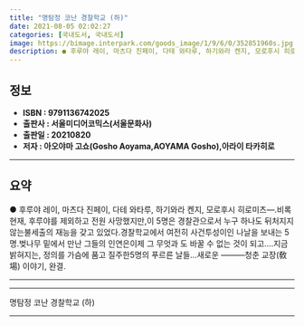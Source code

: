 ```yaml
---
title: "명탐정 코난 경찰학교 (하)"
date: 2021-08-05 02:02:27
categories: [국내도서, 국내도서]
image: https://bimage.interpark.com/goods_image/1/9/6/0/352851960s.jpg
description: ● 후루야 레이, 마츠다 진페이, 다테 와타루, 하기와라 켄지, 모로후시 히로미츠―.비록 현재, 후루야를 제외하고 전원 사망했지만,이 5명은 경찰관으로서 누구 하나도 뒤처지지 않는불세출의 재능을 갖고 있었다.경찰학교에서 여전히 사건투성이인 나날을 보내는 5명.벚나무 밑에서 만난 그들의
---
```


## **정보**

- **ISBN : 9791136742025**
- **출판사 : 서울미디어코믹스(서울문화사)**
- **출판일 : 20210820**
- **저자 : 아오야마 고쇼(Gosho Aoyama,AOYAMA Gosho),아라이 타카히로**

------



## **요약**

●  후루야 레이, 마츠다 진페이, 다테 와타루, 하기와라 켄지, 모로후시 히로미츠―.비록 현재, 후루야를 제외하고 전원 사망했지만,이 5명은 경찰관으로서 누구 하나도 뒤처지지 않는불세출의 재능을 갖고 있었다.경찰학교에서 여전히 사건투성이인 나날을 보내는 5명.벚나무 밑에서 만난 그들의 인연은이제 그 무엇과 도 바꿀 수 없는 것이 되고….지금 밝혀지는, 정의를 가슴에 품고 질주한5명의 푸르른 날들…새로운 ―――청춘 교장(敎場) 이야기, 완결.

------



------


명탐정 코난 경찰학교 (하) 

------


